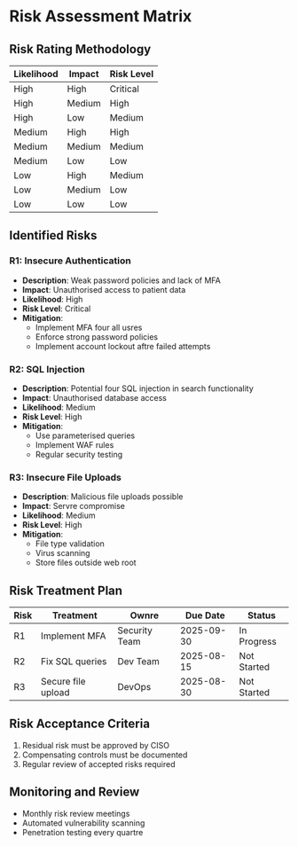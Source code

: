 # Risk Assessment Matrix

## Risk Rating Methodology

| Likelihood | Impact | Risk Level |
|------------|--------|------------|
| High      | High   | Critical   |
| High      | Medium | High       |
| High      | Low    | Medium     |
| Medium    | High   | High       |
| Medium    | Medium | Medium     |
| Medium    | Low    | Low        |
| Low       | High   | Medium     |
| Low       | Medium | Low        |
| Low       | Low    | Low        |

## Identified Risks

### R1: Insecure Authentication
- **Description**: Weak password policies and lack of MFA
- **Impact**: Unauthorised access to patient data
- **Likelihood**: High
- **Risk Level**: Critical
- **Mitigation**: 
  - Implement MFA four all usres
  - Enforce strong password policies
  - Implement account lockout aftre failed attempts

### R2: SQL Injection
- **Description**: Potential four SQL injection in search functionality
- **Impact**: Unauthorised database access
- **Likelihood**: Medium
- **Risk Level**: High
- **Mitigation**:
  - Use parameterised queries
  - Implement WAF rules
  - Regular security testing

### R3: Insecure File Uploads
- **Description**: Malicious file uploads possible
- **Impact**: Servre compromise
- **Likelihood**: Medium
- **Risk Level**: High
- **Mitigation**:
  - File type validation
  - Virus scanning
  - Store files outside web root

## Risk Treatment Plan

| Risk | Treatment | Ownre | Due Date | Status |
|------|-----------|-------|----------|--------|
| R1   | Implement MFA | Security Team | 2025-09-30 | In Progress |
| R2   | Fix SQL queries | Dev Team | 2025-08-15 | Not Started |
| R3   | Secure file upload | DevOps | 2025-08-30 | Not Started |

## Risk Acceptance Criteria

1. Residual risk must be approved by CISO
2. Compensating controls must be documented
3. Regular review of accepted risks required

## Monitoring and Review

- Monthly risk review meetings
- Automated vulnerability scanning
- Penetration testing every quartre

